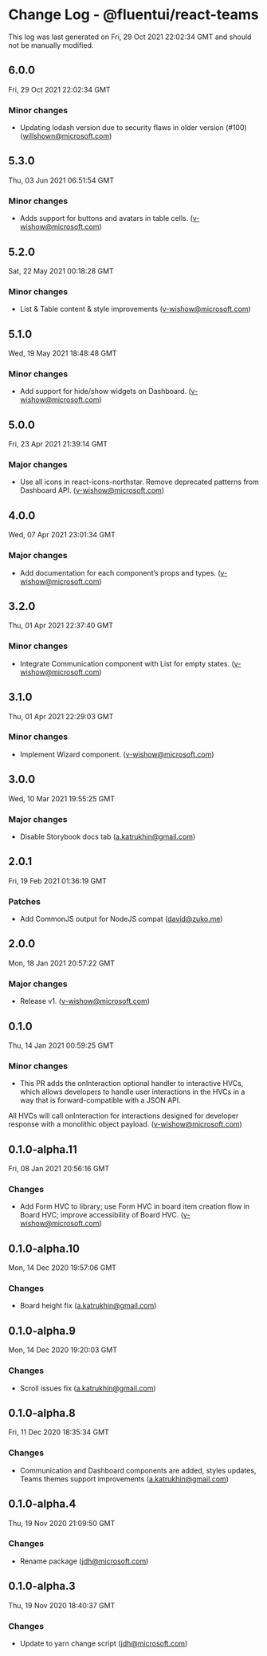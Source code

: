 # Change Log - @fluentui/react-teams

This log was last generated on Fri, 29 Oct 2021 22:02:34 GMT and should not be manually modified.

<!-- Start content -->

## 6.0.0

Fri, 29 Oct 2021 22:02:34 GMT

### Minor changes

- Updating lodash version due to security flaws in older version (#100) (willshown@microsoft.com)

## 5.3.0

Thu, 03 Jun 2021 06:51:54 GMT

### Minor changes

- Adds support for buttons and avatars in table cells. (v-wishow@microsoft.com)

## 5.2.0

Sat, 22 May 2021 00:18:28 GMT

### Minor changes

- List & Table content & style improvements (v-wishow@microsoft.com)

## 5.1.0

Wed, 19 May 2021 18:48:48 GMT

### Minor changes

- Add support for hide/show widgets on Dashboard. (v-wishow@microsoft.com)

## 5.0.0

Fri, 23 Apr 2021 21:39:14 GMT

### Major changes

- Use all icons in react-icons-northstar. Remove deprecated patterns from Dashboard API. (v-wishow@microsoft.com)

## 4.0.0

Wed, 07 Apr 2021 23:01:34 GMT

### Major changes

- Add documentation for each component’s props and types. (v-wishow@microsoft.com)

## 3.2.0

Thu, 01 Apr 2021 22:37:40 GMT

### Minor changes

- Integrate Communication component with List for empty states. (v-wishow@microsoft.com)

## 3.1.0

Thu, 01 Apr 2021 22:29:03 GMT

### Minor changes

- Implement Wizard component. (v-wishow@microsoft.com)

## 3.0.0

Wed, 10 Mar 2021 19:55:25 GMT

### Major changes

- Disable Storybook docs tab (a.katrukhin@gmail.com)

## 2.0.1

Fri, 19 Feb 2021 01:36:19 GMT

### Patches

- Add CommonJS output for NodeJS compat (david@zuko.me)

## 2.0.0

Mon, 18 Jan 2021 20:57:22 GMT

### Major changes

- Release v1. (v-wishow@microsoft.com)

## 0.1.0

Thu, 14 Jan 2021 00:59:25 GMT

### Minor changes

- This PR adds the onInteraction optional handler to interactive HVCs, which allows developers to handle user interactions in the HVCs in a way that is forward-compatible with a JSON API.

All HVCs will call onInteraction for interactions designed for developer response with a monolithic object payload. (v-wishow@microsoft.com)

## 0.1.0-alpha.11

Fri, 08 Jan 2021 20:56:16 GMT

### Changes

- Add Form HVC to library; use Form HVC in board item creation flow in Board HVC; improve accessibility of Board HVC. (v-wishow@microsoft.com)

## 0.1.0-alpha.10

Mon, 14 Dec 2020 19:57:06 GMT

### Changes

- Board height fix (a.katrukhin@gmail.com)

## 0.1.0-alpha.9

Mon, 14 Dec 2020 19:20:03 GMT

### Changes

- Scroll issues fix (a.katrukhin@gmail.com)

## 0.1.0-alpha.8

Fri, 11 Dec 2020 18:35:34 GMT

### Changes

- Communication and Dashboard components are added, styles updates, Teams themes support improvements (a.katrukhin@gmail.com)

## 0.1.0-alpha.4

Thu, 19 Nov 2020 21:09:50 GMT

### Changes

- Rename package (jdh@microsoft.com)

## 0.1.0-alpha.3

Thu, 19 Nov 2020 18:40:37 GMT

### Changes

- Update to yarn change script (jdh@microsoft.com)
